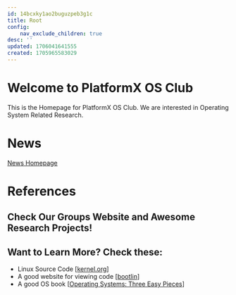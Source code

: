 ```yaml
---
id: 14bcxky1ao2buguzpeb3g1c
title: Root
config:
    nav_exclude_children: true
desc: ''
updated: 1706041641555
created: 1705965583029
---
```

# Welcome to PlatformX OS Club

This is the Homepage for PlatformX OS Club. We are interested in Operating System Related Research. 

# News
[News Homepage](root.news)

# References

## Check Our Groups Website and Awesome Research Projects!

## Want to Learn More? Check these:
- Linux Source Code \[[kernel.org](www.kernel.org)\]
- A good website for viewing code \[[bootlin]((elixir.bootlin.com/linux/latest/source))\]
- A good OS book \[[Operating Systems: Three Easy Pieces](pages.cs.wisc.edu/~remzi/OSTEP/)\]
